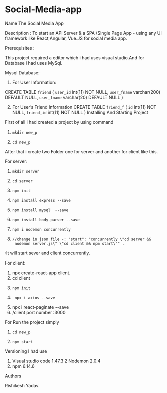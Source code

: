 # Social-Media-app
Name
The Social Media App

Description :
To start an API Server & a SPA (Single Page App - using any UI framework like React,Angular, Vue.JS for social media app.

Prerequisites :

This project required a editor which i had uses visual studio.And for Database i had  uses MySql.

Mysql Database:
  
1. For User Information:

CREATE TABLE `friend` (
      `user_id` int(11) NOT NULL,
      `user_fname` varchar(200) DEFAULT NULL,
      `user_lname` varchar(20) DEFAULT NULL
)

2.  For User’s Friend Information
CREATE TABLE `friend_f` (
       `id` int(11) NOT NULL,
       `friend_id` int(11) NOT NULL
) 
Installing And Starting Project

First of all i had created a project by using command

1.     mkdir new_p
2.     cd new_p

After that i create two Folder one for server and another for client like  this.

For server:
1.     mkdir server
2.     cd server
3.     npm init
4.     npm install express --save
5.     npm install mysql  --save
6.     npm install body-parser --save
7.     npm i nodemon concurrently
8.     //change in json file -: "start": "concurrently \"cd server &&
        nodemon server.js\" \"cd client && npm start\"" .
:It will start sever and client concurrently.
 

For client:

1.    npx  create-react-app client.
2.    cd client
3.     npm init
4.      npx i axios --save
5.    npx i react-paginate --save
6.    /client port number :3000

For Run the project simply
1.     cd new_p
2.     npm start


 Versioning
I had use

1.  Visual studio code 1.47.3
2    Nodemon 2.0.4
2.  npm 6.14.6



Authors

Rishikesh Yadav.
